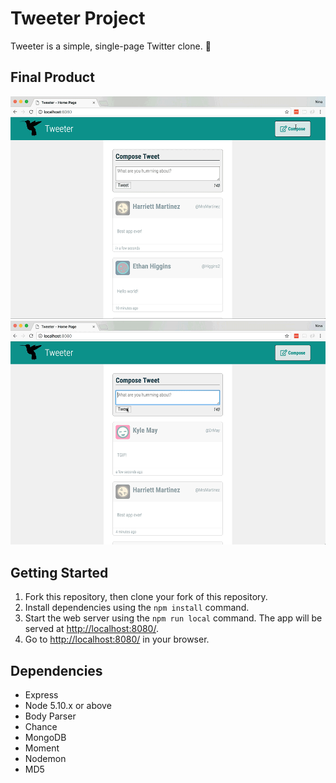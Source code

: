 # Tweeter Project

Tweeter is a simple, single-page Twitter clone. :baby_chick:

## Final Product

!["GIF of Main Process"](https://github.com/ninayujiri/tweeter/blob/master/docs/main.gif?raw=true)
!["GIF of Error Messages"](https://github.com/ninayujiri/tweeter/blob/master/docs/error-messages.gif?raw=true)

## Getting Started

1. Fork this repository, then clone your fork of this repository.
2. Install dependencies using the `npm install` command.
3. Start the web server using the `npm run local` command. The app will be served at <http://localhost:8080/>.
4. Go to <http://localhost:8080/> in your browser.

## Dependencies

- Express
- Node 5.10.x or above
- Body Parser
- Chance
- MongoDB
- Moment
- Nodemon
- MD5